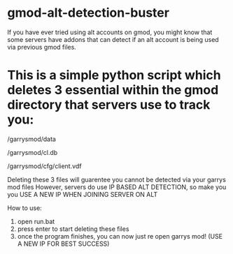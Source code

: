 # gmod-alt-detection-buster

If you have ever tried using alt accounts on gmod, you might know that some servers have addons that can detect if an alt account is being used via previous gmod files.
# This is a simple python script which deletes 3 essential within the gmod directory that servers use to track you:

/garrysmod/data 

/garrysmod/cl.db

/garrysmod/cfg/client.vdf

Deleting these 3 files will guarentee you cannot be detected via your garrys mod files
However, servers do use IP BASED ALT DETECTION, so make you you USE A NEW IP WHEN JOINING SERVER ON ALT

How to use:

1) open run.bat
2) press enter to start deleting these files
3) once the program finishes, you can now just re open garrys mod! (USE A NEW IP FOR BEST SUCCESS)
